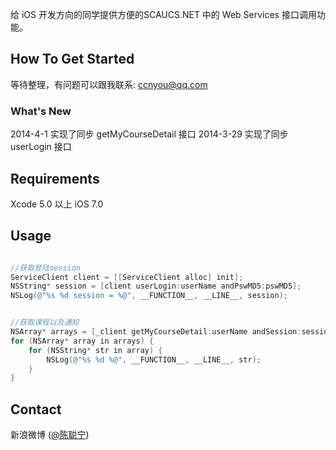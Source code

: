 
给 iOS 开发方向的同学提供方便的SCAUCS.NET 中的 Web Services 接口调用功能。

## How To Get Started

等待整理，有问题可以跟我联系: ccnyou@qq.com


### What's New

2014-4-1  实现了同步 getMyCourseDetail 接口
2014-3-29 实现了同步 userLogin 接口

## Requirements

Xcode 5.0 以上
iOS 7.0

## Usage

```objective-c

//获取登陆session
ServiceClient client = [[ServiceClient alloc] init];
NSString* session = [client userLogin:userName andPswMD5:pswMD5];
NSLog(@"%s %d session = %@", __FUNCTION__, __LINE__, session);

```


```objective-c

//获取课程以及通知
NSArray* arrays = [_client getMyCourseDetail:userName andSession:session];
for (NSArray* array in arrays) {
    for (NSString* str in array) {
        NSLog(@"%s %d %@", __FUNCTION__, __LINE__, str);
    }
}

```

## Contact

新浪微博 ([@陈聪宁](http://weibo.com/ccnyou))

